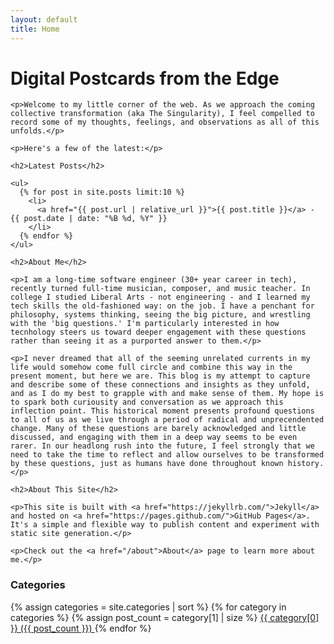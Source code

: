 ```yaml
---
layout: default
title: Home
---
```


<div class="home-layout">
  <div class="main-content">
    <h1>Digital Postcards from the Edge</h1>

    <p>Welcome to my little corner of the web. As we approach the coming collective transformation (aka The Singularity), I feel compelled to record some of my thoughts, feelings, and observations as all of this unfolds.</p>

    <p>Here's a few of the latest:</p>

    <h2>Latest Posts</h2>

    <ul>
      {% for post in site.posts limit:10 %}
        <li>
          <a href="{{ post.url | relative_url }}">{{ post.title }}</a> - {{ post.date | date: "%B %d, %Y" }}
        </li>
      {% endfor %}
    </ul>

    <h2>About Me</h2>

    <p>I am a long-time software engineer (30+ year career in tech), recently turned full-time musician, composer, and music teacher. In college I studied Liberal Arts - not engineering - and I learned my tech skills the old-fashioned way: on the job. I have a penchant for philosophy, systems thinking, seeing the big picture, and wrestling with the 'big questions.' I'm particularly interested in how tecnhology steers us toward deeper engagement with these questions rather than seeing it as a purported answer to them.</p>

    <p>I never dreamed that all of the seeming unrelated currents in my life would somehow come full circle and combine this way in the present moment, but here we are. This blog is my attempt to capture and describe some of these connections and insights as they unfold, and as I do my best to grapple with and make sense of them. My hope is to spark both curiousity and conversation as we approach this inflection point. This historical moment presents profound questions to all of us as we live through a period of radical and unprecendented change. Many of these questions are barely acknowledged and little discussed, and engaging with them in a deep way seems to be even rarer. In our headlong rush into the future, I feel strongly that we need to take the time to reflect and allow ourselves to be transformed by these questions, just as humans have done throughout known history.</p>

    <h2>About This Site</h2>

    <p>This site is built with <a href="https://jekyllrb.com/">Jekyll</a> and hosted on <a href="https://pages.github.com/">GitHub Pages</a>. It's a simple and flexible way to publish content and experiment with static site generation.</p>

    <p>Check out the <a href="/about">About</a> page to learn more about me.</p>
  </div>

  <div class="sidebar">
    <h3>Categories</h3>
    <div class="tag-cloud">
      {% assign categories = site.categories | sort %}
      {% for category in categories %}
        {% assign post_count = category[1] | size %}
        <a href="{{ '/category/' | append: category[0] | relative_url }}" class="tag tag-{{ post_count }}">
          {{ category[0] }} ({{ post_count }})
        </a>
      {% endfor %}
    </div>
  </div>
</div>